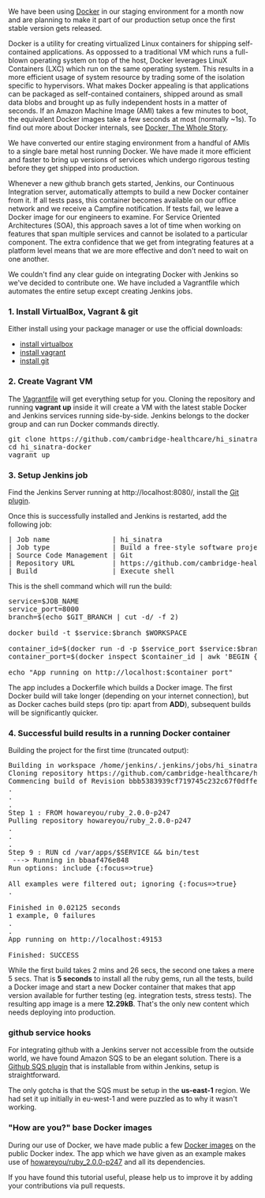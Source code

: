 We have been using [Docker](http://www.docker.io/) in our staging
environment for a month now and are planning to make it part of our
production setup once the first stable version gets released.

Docker is a utility for creating virtualized Linux containers for
shipping self-contained applications. As oppossed to a traditional VM
which runs a full-blown operating system on top of the host, Docker
leverages LinuX Containers (LXC) which run on the same operating system.
This results in a more efficient usage of system resource by trading
some of the isolation specific to hypervisors. What makes Docker
appealing is that applications can be packaged as self-contained
containers, shipped around as small data blobs and brought up as fully
independent hosts in a matter of seconds. If an Amazon Machine Image
(AMI) takes a few minutes to boot, the equivalent Docker images take a
few seconds at most (normally ~1s). To find out more about Docker
internals, see [Docker, The Whole Story](http://www.docker.io/the_whole_story/).

We have converted our entire staging environment from a handful of AMIs
to a single bare metal host running Docker. We have made it more
efficient and faster to bring up versions of services which undergo
rigorous testing before they get shipped into production.

Whenever a new
github branch gets started, Jenkins, our Continuous Integration server,
automatically attempts to build a new Docker container from it. If all
tests pass, this container becomes available on our office network and we receive a
Campfire notification. If tests fail, we leave a Docker image for our
engineers to examine. For Service Oriented Architectures (SOA), this
approach saves a lot of time when working on features that span multiple
services and cannot be isolated to a particular component. The extra
confidence that we get from integrating features at a platform level
means that we are more effective and don't need to wait on one another.

We couldn't find any clear guide on integrating Docker with Jenkins so
we've decided to contribute one. We have included a Vagrantfile which
automates the entire setup except creating Jenkins jobs.

### 1. Install VirtualBox, Vagrant & git

Either install using your package manager or use the official downloads:

* [install virtualbox](https://www.virtualbox.org/)
* [install vagrant](http://www.vagrantup.com/)
* [install git](http://git-scm.com/downloads)

### 2. Create Vagrant VM

The
[Vagrantfile](https://github.com/cambridge-healthcare/hi_sinatra-docker/blob/master/Vagrantfile)
will get everything setup for you. Cloning the repository and running
**vagrant up** inside it will create a VM with the latest stable Docker and
Jenkins services running side-by-side. Jenkins belongs to the docker group and
can run Docker commands directly.

<pre>
git clone https://github.com/cambridge-healthcare/hi_sinatra-docker.git
cd hi_sinatra-docker
vagrant up
</pre>

### 3. Setup Jenkins job

Find the Jenkins Server running at http://localhost:8080/, install the [Git
plugin](https://wiki.jenkins-ci.org/display/JENKINS/Git+Plugin).

Once this is successfully installed and Jenkins is restarted, add the following job:

<pre>
| Job name               | hi_sinatra                                                    |
| Job type               | Build a free-style software project                           |
| Source Code Management | Git                                                           |
| Repository URL         | https://github.com/cambridge-healthcare/hi_sinatra-docker.git |
| Build                  | Execute shell                                                 |
</pre>

This is the shell command which will run the build:

<pre>
service=$JOB_NAME
service_port=8000
branch=$(echo $GIT_BRANCH | cut -d/ -f 2)

docker build -t $service:$branch $WORKSPACE

container_id=$(docker run -d -p $service_port $service:$branch)
container_port=$(docker inspect $container_id | awk 'BEGIN { FS = "\"" } ; /"'$service_port'":/ { print $4 }')

echo "App running on http://localhost:$container_port"
</pre>

The app includes a Dockerfile which builds a Docker image.
The first Docker build will take longer (depending on your internet
connection), but as Docker caches build steps (pro tip: apart from
**ADD**), subsequent builds will be significantly quicker.

### 4. Successful build results in a running Docker container

Building the project for the first time (truncated output):

<pre>
Building in workspace /home/jenkins/.jenkins/jobs/hi_sinatra/workspace
Cloning repository https://github.com/cambridge-healthcare/hi_sinatra-docker.git
Commencing build of Revision bbb5383939cf719745c232c67f0dffe99b639d91 (origin/master, origin/HEAD)
.
.
.
Step 1 : FROM howareyou/ruby_2.0.0-p247
Pulling repository howareyou/ruby_2.0.0-p247
.
.
.
Step 9 : RUN cd /var/apps/$SERVICE && bin/test
 ---> Running in bbaaf476e848
Run options: include {:focus=>true}

All examples were filtered out; ignoring {:focus=>true}
.

Finished in 0.02125 seconds
1 example, 0 failures
.
.
App running on http://localhost:49153

Finished: SUCCESS
</pre>

While the first build takes 2 mins and 26 secs, the second one takes a
mere 5 secs. That is **5 seconds** to install all the ruby gems, run all
the tests, build a Docker image and start a new Docker container that
makes that app version available for further testing (eg. integration
tests, stress tests). The resulting app image is a mere **12.29kB**.
That's the only new content which needs deploying into production.

### github service hooks

For integrating github with a Jenkins server not accessible from the
outside world, we have found Amazon SQS to be an elegant solution.
There is a [Github SQS
plugin](https://wiki.jenkins-ci.org/display/JENKINS/GitHub+SQS+Plugin)
that is installable from within Jenkins, setup is straightforward.

The only gotcha is that the SQS must be setup in the **us-east-1**
region. We had set it up initially in eu-west-1 and were puzzled as to
why it wasn't working.

### "How are you?" base Docker images

During our use of Docker, we have made public a few [Docker
images](https://index.docker.io/u/howareyou/) on the public Docker
index. The app which we have given as an example makes use of
[howareyou/ruby_2.0.0-p247](https://index.docker.io/u/howareyou/ruby_2.0.0-p247/)
and all its dependencies.

If you have found this tutorial useful, please help us to improve it by adding
your contributions via pull requests.
